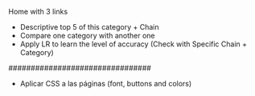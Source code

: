 Home with 3 links
- Descriptive top 5 of this category + Chain
- Compare one category with another one 
- Apply LR to learn the level of accuracy (Check with Specific Chain + Category)

################################

- Aplicar CSS a las páginas (font, buttons and colors)
